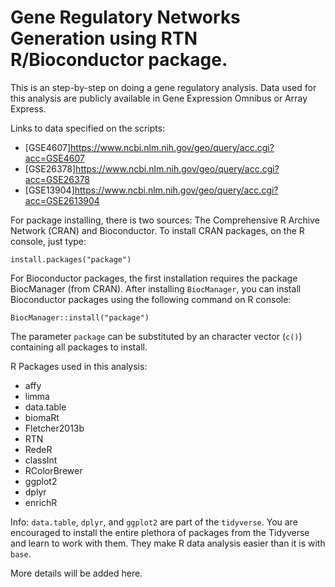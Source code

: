 # Gene Regulatory Networks Generation using RTN R/Bioconductor package.

This is an step-by-step on doing a gene regulatory analysis. Data used for this analysis are publicly available in Gene Expression Omnibus or Array Express. 

Links to data specified on the scripts: 
* [GSE4607]https://www.ncbi.nlm.nih.gov/geo/query/acc.cgi?acc=GSE4607
* [GSE26378]https://www.ncbi.nlm.nih.gov/geo/query/acc.cgi?acc=GSE26378
* [GSE13904]https://www.ncbi.nlm.nih.gov/geo/query/acc.cgi?acc=GSE2613904

For package installing, there is two sources: The Comprehensive R Archive Network (CRAN) and Bioconductor. To install CRAN packages, on the R console, just type:

```{r}
install.packages("package")
```

For Bioconductor packages, the first installation requires the package BiocManager (from CRAN). After installing `BiocManager`, you can install Bioconductor packages using the following command on R console:

```{r}
BiocManager::install("package")
```
The parameter `package` can be substituted by an character vector (`c()`) containing all packages to install. 

R Packages used in this analysis: 
* affy
* limma
* data.table
* biomaRt
* Fletcher2013b 
* RTN
* RedeR 
* classInt 
* RColorBrewer 
* ggplot2 
* dplyr
* enrichR

Info: `data.table`, `dplyr`, and  `ggplot2` are part of the `tidyverse`. You are encouraged to install the entire plethora of packages from the Tidyverse and learn to work with them. They make R data analysis easier than it is with `base`.

More details will be added here.